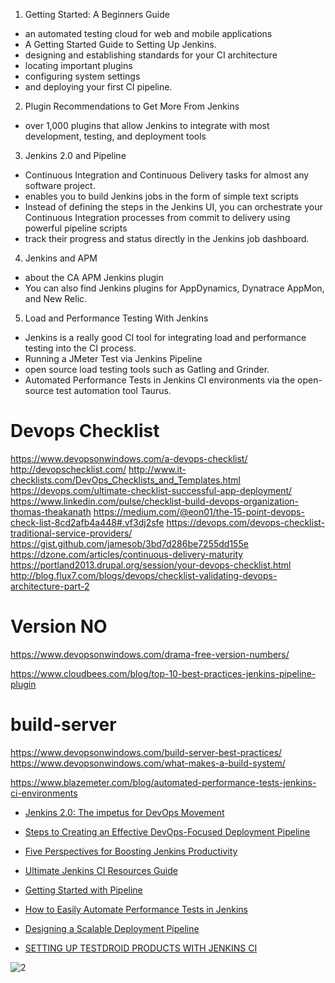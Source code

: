 

1. Getting Started: A Beginners Guide
  * an automated testing cloud for web and mobile applications
  * A Getting Started Guide to Setting Up Jenkins. 
  * designing and establishing standards for your CI architecture
  * locating important plugins
  * configuring system settings
  * and deploying your first CI pipeline.

2. Plugin Recommendations to Get More From Jenkins
  * over 1,000 plugins that allow Jenkins to integrate with most development, testing, and deployment tools

3. Jenkins 2.0 and Pipeline
  * Continuous Integration and Continuous Delivery tasks for almost any software project.
  *  enables you to build Jenkins jobs in the form of simple text scripts
  * Instead of defining the steps in the Jenkins UI, you can orchestrate your Continuous Integration processes from commit to delivery using powerful pipeline scripts
  * track their progress and status directly in the Jenkins job dashboard.

4. Jenkins and APM
  *  about the CA APM Jenkins plugin
  * You can also find Jenkins plugins for AppDynamics, Dynatrace AppMon, and New Relic.

5. Load and Performance Testing With Jenkins
  * Jenkins is a really good CI tool for integrating load and performance testing into the CI process.
  * Running a JMeter Test via Jenkins Pipeline
  * open source load testing tools such as Gatling and Grinder.
  * Automated Performance Tests in Jenkins CI environments via the open-source test automation tool Taurus.




# Devops Checklist
https://www.devopsonwindows.com/a-devops-checklist/
http://devopschecklist.com/
http://www.it-checklists.com/DevOps_Checklists_and_Templates.html
https://devops.com/ultimate-checklist-successful-app-deployment/
https://www.linkedin.com/pulse/checklist-build-devops-organization-thomas-theakanath
https://medium.com/@eon01/the-15-point-devops-check-list-8cd2afb4a448#.vf3dj2sfe
https://devops.com/devops-checklist-traditional-service-providers/
https://gist.github.com/jamesob/3bd7d286be7255dd155e
https://dzone.com/articles/continuous-delivery-maturity
https://portland2013.drupal.org/session/your-devops-checklist.html
http://blog.flux7.com/blogs/devops/checklist-validating-devops-architecture-part-2

# Version NO
https://www.devopsonwindows.com/drama-free-version-numbers/

https://www.cloudbees.com/blog/top-10-best-practices-jenkins-pipeline-plugin


# build-server
https://www.devopsonwindows.com/build-server-best-practices/
https://www.devopsonwindows.com/what-makes-a-build-system/

https://www.blazemeter.com/blog/automated-performance-tests-jenkins-ci-environments

* [Jenkins 2.0: The impetus for DevOps Movement](https://www.packtpub.com/books/content/jenkins-20-impetus-devops-movement)
* [Steps to Creating an Effective DevOps-Focused Deployment Pipeline](https://dzone.com/articles/steps-to-creating-an-effective-devops-focused-depl)
* [Five Perspectives for Boosting Jenkins Productivity](https://dzone.com/articles/five-perspectives-for-boosting-jenkins-productivit)
* [Ultimate Jenkins CI Resources Guide](https://dzone.com/articles/the-ultimate-jenkins-ci-resources-guide)
* [Getting Started with Pipeline](https://jenkins.io/doc/pipeline/)
* [How to Easily Automate Performance Tests in Jenkins](https://dzone.com/articles/how-to-easily-automate-performance-tests-in-jenkin)
* [Designing a Scalable Deployment Pipeline](https://spin.atomicobject.com/2016/09/23/scalable-deployment-pipeline/)

* [SETTING UP TESTDROID PRODUCTS WITH JENKINS CI](http://bitbar.com/setting-up-testdroid-products-with-jenkins-ci/)



![2](https://jenkins.io/images/pipeline/realworld-pipeline-flow.png)
